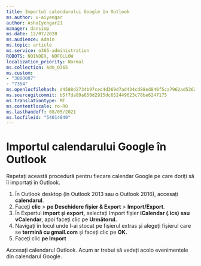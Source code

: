 ```yaml
---
title: Importul calendarului Google în Outlook
ms.author: v-aiyengar
author: AshaIyengar21
manager: dansimp
ms.date: 12/07/2020
ms.audience: Admin
ms.topic: article
ms.service: o365-administration
ROBOTS: NOINDEX, NOFOLLOW
localization_priority: Normal
ms.collection: Adm_O365
ms.custom:
- "3800007"
- "7354"
ms.openlocfilehash: d4588d2734b97ced4d369d7ad434cd88ed846f5ca7962ad5362301fea7c54114
ms.sourcegitcommit: b5f7da89a650d2915dc652449623c78be6247175
ms.translationtype: MT
ms.contentlocale: ro-RO
ms.lasthandoff: 08/05/2021
ms.locfileid: "54014840"
---
```

# <a name="import-your-google-calendar-to-outlook"></a>Importul calendarului Google în Outlook

Repetați această procedură pentru fiecare calendar Google pe care doriți să îl importați în Outlook.

1. În Outlook desktop (în Outlook 2013 sau o Outlook 2016), accesați **calendarul**.
1. Faceți **clic**  >  **pe Deschidere fișier & Export**  >  **Import/Export**.
1. În Expertul **import și export,** selectați Import fișier **iCalendar (.ics) sau vCalendar**, apoi faceți clic pe **Următorul.**
1. Navigați în locul unde l-ai stocat pe fișierul extras și alegeți fișierul care se **termină cu gmail.com** și faceți clic pe **OK.**
1. Faceți clic **pe Import**

Accesați calendarul Outlook. Acum ar trebui să vedeți acolo evenimentele din calendarul Google.
